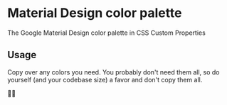 # Material Design color palette
The Google Material Design color palette in CSS Custom Properties

## Usage
Copy over any colors you need. You probably don't need them all, so do yourself (and your codebase size) a favor and don't copy them all.

✌🏻
